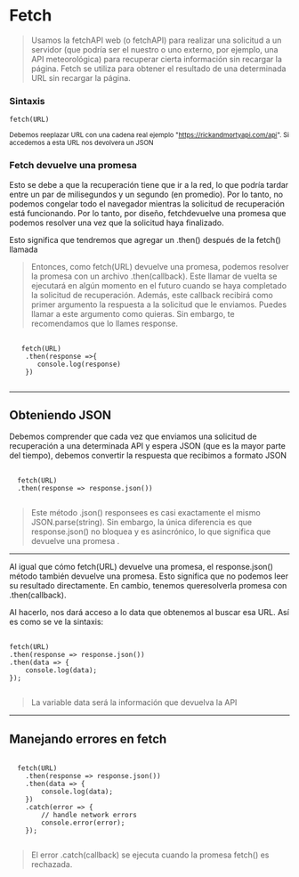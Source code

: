 

# Fetch
> Usamos la fetchAPI web (o fetchAPI) para realizar una solicitud a un servidor (que podría ser el nuestro o uno externo, por ejemplo, una API meteorológica) para recuperar cierta información sin recargar la página.
> Fetch se utiliza para obtener el resultado de una determinada URL sin recargar la página.


### Sintaxis
`fetch(URL)`

<small>Debemos reeplazar URL con una cadena real ejemplo "https://rickandmortyapi.com/api". Si accedemos a esta URL nos devolvera un JSON </small>

### Fetch devuelve una promesa
Esto se debe a que la recuperación tiene que ir a la red, lo que podría tardar entre un par de milisegundos y un segundo (en promedio). Por lo tanto, no podemos congelar todo el navegador mientras la solicitud de recuperación está funcionando.
Por lo tanto, por diseño, fetchdevuelve una promesa que podemos resolver una vez que la solicitud haya finalizado.

Esto significa que tendremos que agregar un .then() después de la fetch() llamada
> Entonces, como fetch(URL) devuelve una promesa, podemos resolver la promesa con un archivo .then(callback). Este llamar de vuelta se ejecutará en algún momento en el futuro cuando se haya completado la solicitud de recuperación.
Además, este callback recibirá como primer argumento la respuesta a la solicitud que le enviamos. Puedes llamar a este argumento como quieras. Sin embargo, te recomendamos que lo llames response.

<pre>
 <code>
   fetch(URL)
    .then(response =>{
       console.log(response)
    })
 </code>
</pre> 
*** 
## Obteniendo JSON
Debemos comprender que cada vez que enviamos una solicitud de recuperación a una determinada API y espera JSON (que es la mayor parte del tiempo), debemos convertir la respuesta que recibimos a formato JSON
<pre>
 <code>
  fetch(URL)
  .then(response => response.json())
 </code>
</pre>
> Este método .json() responsees es casi exactamente el mismo JSON.parse(string). Sin embargo, la única diferencia es que response.json() no bloquea y es asincrónico, lo que significa que devuelve una promesa .
***
Al igual que cómo fetch(URL) devuelve una promesa, el response.json() método también devuelve una promesa. Esto significa que no podemos leer su resultado directamente. En cambio, tenemos queresolverla promesa con .then(callback).

Al hacerlo, nos dará acceso a lo data que obtenemos al buscar esa URL. Así es como se ve la sintaxis:
<pre>
 <code>
fetch(URL)
.then(response => response.json())
.then(data => {
    console.log(data);
});
 </code>
</pre>
> La variable data será la información que devuelva la API
***
## Manejando errores en fetch
<pre>
 <code>
  fetch(URL)
    .then(response => response.json())
    .then(data => {
        console.log(data);
    })
    .catch(error => {
        // handle network errors
        console.error(error);
    });
 </code>
</pre>
> El error .catch(callback) se ejecuta cuando la promesa fetch() es rechazada.

